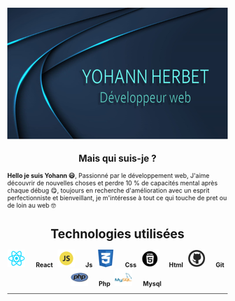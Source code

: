 
<p>
  <img src="https://github.com/YohannHERBET/YOHANNHERBET/blob/main/img/img-yohann.png" alt="background" height="300" width="100%" style="margin-right: 20px"/>
</p>
<h2 align="center">Mais qui suis-je ?</h2>
<p>
  <strong>Hello je suis Yohann &#128515;</strong>, Passionné par le développement web, 
  J'aime découvrir de nouvelles choses et perdre 10 % de capacités mental après chaque débug &#128523;, toujours en recherche d'amélioration avec un esprit perfectionniste et bienveillant, je m'intéresse à tout ce qui touche de pret ou de loin au web &#129299;
</p>

<h1 align="center">Technologies utilisées</h1>
<p align="center">
  <img src="https://github.com/YohannHERBET/YOHANNHERBET/blob/main/img/logo-react.png" alt="react" height="40" width="40" style="margin-right: 20px"/>
  <strong>React &nbsp;</strong>
  <img src="https://github.com/YohannHERBET/YOHANNHERBET/blob/main/img/javascript.png" alt="javascript" height="40" width="40" style="margin-right: 20px"/>
  <strong>Js &nbsp;</strong>
  <img src="https://github.com/YohannHERBET/YOHANNHERBET/blob/main/img/css.png" alt="css" height="40" width="40" style="margin-right: 20px"/>
  <strong>Css &nbsp;</strong>
  <img src="https://github.com/YohannHERBET/YOHANNHERBET/blob/main/img/html.png" alt="html" height="40" width="40" style="margin-right: 20px"/>
  <strong>Html &nbsp;</strong>
  <img src="https://github.com/YohannHERBET/YOHANNHERBET/blob/main/img/git.png" alt="git" height="40" width="40" style="margin-right: 20px"/>
  <strong>Git &nbsp;</strong>
  <img src="https://github.com/YohannHERBET/YOHANNHERBET/blob/main/img/php.png" alt="php" height="40" width="40" style="margin-right: 20px"/>
  <strong>Php &nbsp;</strong>
  <img src="https://github.com/YohannHERBET/YOHANNHERBET/blob/main/img/mysql.png" alt="mysql" height="40" width="40" style="margin-right: 20px"/>
 <strong>Mysql &nbsp;</strong>
</p>

------------------------------------------
